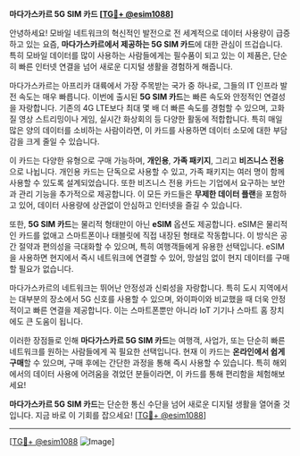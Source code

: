 **마다가스카르 5G SIM 카드 [[TG💪+ @esim1088](https://t.me/s/esim1088)]**

안녕하세요! 모바일 네트워크의 혁신적인 발전으로 전 세계적으로 데이터 사용량이 급증하고 있는 요즘, **마다가스카르에서 제공하는 5G SIM 카드**에 대한 관심이 뜨겁습니다. 특히 모바일 데이터를 많이 사용하는 사람들에게는 필수품이 되고 있는 이 제품은, 단순히 빠른 인터넷 연결을 넘어 새로운 디지털 생활을 경험하게 해줍니다.

마다가스카르는 아프리카 대륙에서 가장 주목받는 국가 중 하나로, 그들의 IT 인프라 발전 속도는 매우 빠릅니다. 이번에 출시된 **5G SIM 카드**는 빠른 속도와 안정적인 연결성을 자랑합니다. 기존의 4G LTE보다 최대 몇 배 더 빠른 속도를 경험할 수 있으며, 고화질 영상 스트리밍이나 게임, 실시간 화상회의 등 다양한 활동에 적합합니다. 특히 매일 많은 양의 데이터를 소비하는 사람이라면, 이 카드를 사용하면 데이터 소모에 대한 부담감을 크게 줄일 수 있습니다.

이 카드는 다양한 유형으로 구매 가능하며, **개인용**, **가족 패키지**, 그리고 **비즈니스 전용**으로 나뉩니다. 개인용 카드는 단독으로 사용할 수 있고, 가족 패키지는 여러 명이 함께 사용할 수 있도록 설계되었습니다. 또한 비즈니스 전용 카드는 기업에서 요구하는 보안과 관리 기능을 추가적으로 제공합니다. 이 모든 카드들은 **무제한 데이터 플랜**을 포함하고 있어, 데이터 사용량에 상관없이 안심하고 인터넷을 즐길 수 있습니다.

또한, **5G SIM 카드**는 물리적 형태만이 아닌 **eSIM** 옵션도 제공합니다. eSIM은 물리적인 카드를 없애고 스마트폰이나 태블릿에 직접 내장된 형태로 작동합니다. 이 방식은 공간 절약과 편의성을 극대화할 수 있으며, 특히 여행객들에게 유용한 선택입니다. eSIM을 사용하면 현지에서 즉시 네트워크에 연결할 수 있어, 망설임 없이 현지 데이터를 구매할 필요가 없습니다.

마다가스카르의 네트워크는 뛰어난 안정성과 신뢰성을 자랑합니다. 특히 도시 지역에서는 대부분의 장소에서 5G 신호를 사용할 수 있으며, 와이파이와 비교했을 때 더욱 안정적이고 빠른 연결을 제공합니다. 이는 스마트폰뿐만 아니라 IoT 기기나 스마트 홈 장치에도 큰 도움이 됩니다.

이러한 장점들로 인해 **마다가스카르 5G SIM 카드**는 여행객, 사업가, 또는 단순히 빠른 네트워크를 원하는 사람들에게 꼭 필요한 선택입니다. 현재 이 카드는 **온라인에서 쉽게 구매**할 수 있으며, 구매 후에는 간단한 과정을 통해 즉시 사용할 수 있습니다. 특히 해외에서의 데이터 사용에 어려움을 겪었던 분들이라면, 이 카드를 통해 편리함을 체험해보세요!

**마다가스카르 5G SIM 카드**는 단순한 통신 수단을 넘어 새로운 디지털 생활을 열어줄 것입니다. 지금 바로 이 기회를 잡으세요! [[TG💪+ @esim1088](https://t.me/s/esim1088)]

---

[[TG💪+ @esim1088](https://t.me/s/esim1088) ![Image](https://i.postimg.cc/Y0z9fWf4/image.png)]